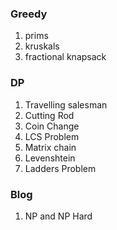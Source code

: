 ### Greedy  
1. prims
2. kruskals
3. fractional knapsack


### DP
1. Travelling salesman
2. Cutting Rod
3. Coin Change
4. LCS Problem
5. Matrix chain
6. Levenshtein
7. Ladders Problem

### Blog
1. NP and NP Hard
